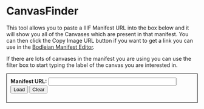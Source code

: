 # CanvasFinder

<script src="canvas_finder.js">
</script>

<script src="https://kit.fontawesome.com/0060d53ddc.js" crossorigin="anonymous"></script>

This tool allows you to paste a IIIF Manifest URL into the box below and it will show you all of the Canvases which are present in that manifest. You can then click the Copy Image URL button if you want to get a link you can use in the [Bodleian Manifest Editor](https://digital.bodleian.ox.ac.uk/manifest-editor/). 

If there are lots of canvases in the manifest you are using you can use the filter box to start typing the label of the canvas you are interested in.

<div id="canvas_finder" style="border: 1px solid black; padding: 5px;">
 <div id="manifest_enter" style="padding: 5px;">
  <form>
   <label for="exampleInputEmail1"><b>Manifest URL:</b></label>
   <input type="text" id="manifest_uri" style="width:70%" />
   <button onclick=loadManifest(event)>Load</button>
   <button onclick=clearManifest(event)>Clear</button>
  </form>
 </div>
 <div id="manifest_content">
 </div>
</div>
